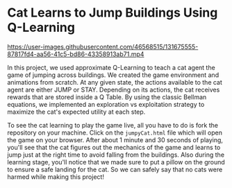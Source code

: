 # Cat Learns to Jump Buildings Using Q-Learning

https://user-images.githubusercontent.com/46568515/131675555-87817fd4-aa56-41c5-bd86-43358913ab71.mp4

In this project, we used approximate Q-Learning to teach a cat agent the game of jumping across buildings. We created the game environment and animations from scratch. At any given state, the actions available to the cat agent are either JUMP or STAY. Depending on its actions, the cat receives rewards that are stored inside a Q Table. By using the classic Bellman equations, we implemented an exploration vs exploitation strategy to maximize the cat's expected utility at each step. 

To see the cat learning to play the game live, all you have to do is fork the repository on your machine. Click on the ```jumpyCat.html``` file which will open the game on your browser. After about 1 minute and 30 seconds of playing, you'll see that the cat figures out the mechanics of the game and learns to jump just at the right time to avoid falling from the buildings. Also during the learning stage, you'll notice that we made sure to put a pillow on the ground to ensure a safe landing for the cat. So we can safely say that no cats were harmed while making this project!
